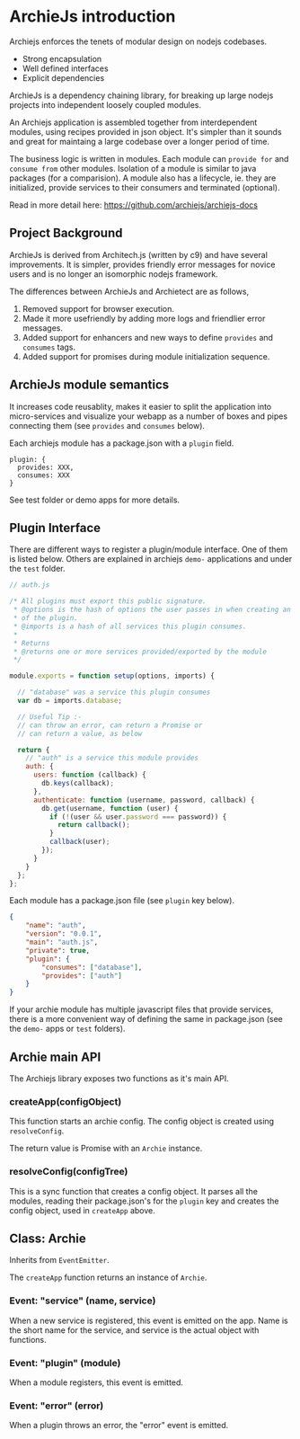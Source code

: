 # ArchieJs introduction

Archiejs enforces the tenets of modular design on nodejs codebases.

* Strong encapsulation
* Well defined interfaces
* Explicit dependencies

ArchieJs is a dependency chaining library, for breaking up large nodejs projects into independent loosely coupled modules. 

An Archiejs application is assembled together from interdependent modules, using recipes provided in json object. It's simpler than it sounds and great for maintaing a large codebase over a longer period of time.

The business logic is written in modules. Each module can `provide for` and `consume from` other modules. Isolation of a module is similar to java packages (for a comparision). A module also has a lifecycle, ie. they are initialized, provide services to their consumers and terminated (optional). 

Read in more detail here: https://github.com/archiejs/archiejs-docs


## Project Background

ArchieJs is derived from Architech.js (written by c9) and have several improvements. It is simpler,
provides friendly error messages for novice users and is no longer an isomorphic nodejs framework. 

The differences between ArchieJs and Archietect are as follows,

1. Removed support for browser execution.
2. Made it more usefriendly by adding more logs and friendlier error messages.
3. Added support for enhancers and new ways to define `provides` and `consumes` tags.
4. Added support for promises during module initialization sequence. 

## ArchieJs module semantics

It increases code reusablity, makes it easier to split the application 
into micro-services and visualize your webapp as a number of boxes and pipes 
connecting them (see `provides` and `consumes` below).

Each archiejs module has a package.json with a `plugin` field.

```
plugin: {
  provides: XXX,
  consumes: XXX
}
```

See test folder or demo apps for more details.


## Plugin Interface

There are different ways to register a plugin/module interface. One of them is listed
below. Others are explained in archiejs `demo-` applications and under the `test` folder.

```js
// auth.js

/* All plugins must export this public signature.
 * @options is the hash of options the user passes in when creating an instance
 * of the plugin.
 * @imports is a hash of all services this plugin consumes.
 *
 * Returns
 * @returns one or more services provided/exported by the module
 */

module.exports = function setup(options, imports) {

  // "database" was a service this plugin consumes
  var db = imports.database;

  // Useful Tip :-
  // can throw an error, can return a Promise or
  // can return a value, as below

  return {
    // "auth" is a service this module provides
    auth: {
      users: function (callback) {
        db.keys(callback);
      },
      authenticate: function (username, password, callback) {
        db.get(username, function (user) {
          if (!(user && user.password === password)) {
            return callback();
          }
          callback(user);
        });
      }
    }
  };
};
```

Each module has a package.json file (see `plugin` key below).

```json
{
    "name": "auth",
    "version": "0.0.1",
    "main": "auth.js",
    "private": true,
    "plugin": {
        "consumes": ["database"],
        "provides": ["auth"]
    }
}
```

If your archie module has multiple javascript files that provide services, there 
is a more convenient way of defining the same in package.json (see the `demo-` apps 
or `test` folders).

## Archie main API

The Archiejs library exposes two functions as it's main API.

### createApp(configObject)

This function starts an archie config. The config object is created using `resolveConfig`.

The return value is Promise with an `Archie` instance.

### resolveConfig(configTree)

This is a sync function that creates a config object. It parses all the modules, reading
their package.json's for the `plugin` key and creates the config object, used in `createApp`
above. 


## Class: Archie

Inherits from `EventEmitter`.

The `createApp` function returns an instance of `Archie`.

### Event: "service" (name, service)

When a new service is registered, this event is emitted on the app. 
Name is the short name for the service, and service is the actual object with functions.

### Event: "plugin" (module)

When a module registers, this event is emitted.

### Event: "error" (error)

When a plugin throws an error, the "error" event is emitted.

